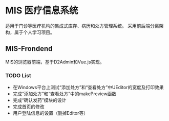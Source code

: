 # MIS 医疗信息系统
适用于门诊等医疗机构的集成式库存、病历和处方管理系统。
采用前后端分离架构，属于个人学习项目。

## MIS-Frondend
MIS的浏览器前端，基于D2Admin和Vue.js实现。 

### TODO List
- 在Windows平台上测试“添加处方”和“查看处方”中UEditor的宽度及打印效果
- 完成“添加处方”和“查看处方”中的makePreview函数
- 完成“确认发药”模块的设计
- 完成首页的修改
- 用户登陆信息的设置（删掉Editor等）